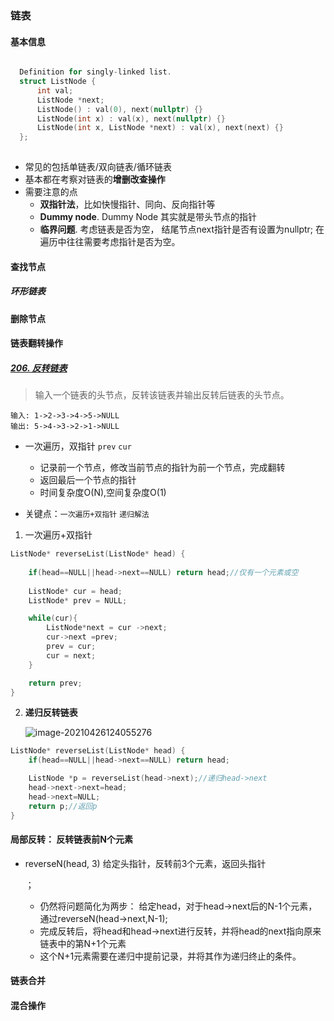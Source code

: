 ### 链表

#### 基本信息

``` c++

  Definition for singly-linked list.
  struct ListNode {
      int val;
      ListNode *next;
      ListNode() : val(0), next(nullptr) {}
      ListNode(int x) : val(x), next(nullptr) {}
      ListNode(int x, ListNode *next) : val(x), next(next) {}
  };
 
```



- 常见的包括单链表/双向链表/循环链表
- 基本都在考察对链表的**增删改查操作**
- 需要注意的点
  - **双指针法**，比如快慢指针、同向、反向指针等
  - **Dummy node**. Dummy Node 其实就是带头节点的指针
  - **临界问题**.  考虑链表是否为空， 结尾节点next指针是否有设置为nullptr; 在遍历中往往需要考虑指针是否为空。



#### 查找节点

##### 环形链表

> 

#### 删除节点

#### 链表翻转操作

##### [206. 反转链表](https://leetcode-cn.com/problems/reverse-linked-list/)

> 输入一个链表的头节点，反转该链表并输出反转后链表的头节点。

```
输入: 1->2->3->4->5->NULL
输出: 5->4->3->2->1->NULL
```

- 一次遍历，双指针 `prev` `cur`
  - 记录前一个节点，修改当前节点的指针为前一个节点，完成翻转
  - 返回最后一个节点的指针
  - 时间复杂度O(N),空间复杂度O(1)

- 关键点：` 一次遍历+双指针 `  `递归解法`

1. 一次遍历+双指针 

``` c++
ListNode* reverseList(ListNode* head) {
    
    if(head==NULL||head->next==NULL) return head;//仅有一个元素或空
    
    ListNode* cur = head;
    ListNode* prev = NULL;

    while(cur){
        ListNode*next = cur ->next;
        cur->next =prev;
        prev = cur;
        cur = next;
    }

    return prev;
}
```



2. **递归反转链表**

   ![image-20210426124055276](C:\Users\ninan\Desktop\面试\leetcode\wyx_programming\pics\反转链表.png)

``` c++
ListNode* reverseList(ListNode* head) {    
	if(head==NULL||head->next==NULL) return head;

    ListNode *p = reverseList(head->next);//递归head->next
    head->next->next=head;
    head->next=NULL;
    return p;//返回p
}
```



#### 局部反转： 反转链表前N个元素

- reverseN(head, 3) 给定头指针，反转前3个元素，返回头指针

  ；

  - 仍然将问题简化为两步： 给定head，对于head->next后的N-1个元素，通过reverseN(head->next,N-1);
  - 完成反转后，将head和head->next进行反转，并将head的next指向原来链表中的第N+1个元素
  - 这个N+1元素需要在递归中提前记录，并将其作为递归终止的条件。



#### 链表合并

#### 混合操作

